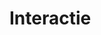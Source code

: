 <!-----------------------------







   :warning: Dit bestand wordt automatisch gegenereerd.
   :warning: Handmatige toevoegingen worden overschreven.







----------------------------->
# Interactie